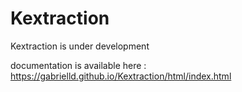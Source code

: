 # Kextraction
Kextraction is under development

documentation is available here : https://gabrielld.github.io/Kextraction/html/index.html
